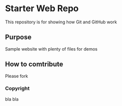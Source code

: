 # Starter Web Repo

This repository is for showing how Git and GitHub work

## Purpose

Sample website with plenty of files for demos


## How to comtribute

Please fork

### Copyright

bla bla